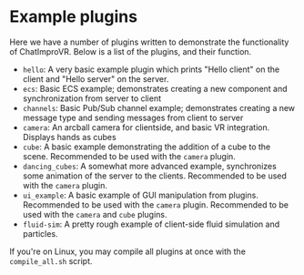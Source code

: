 # Example plugins
Here we have a number of plugins written to demonstrate the functionality of ChatImproVR. Below is a list of the plugins, and their function.
* `hello`: A very basic example plugin which prints "Hello client" on the client and "Hello server" on the server.
* `ecs`: Basic ECS example; demonstrates creating a new component and synchronization from server to client
* `channels`: Basic Pub/Sub channel example; demonstrates creating a new message type and sending messages from client to server
* `camera`: An arcball camera for clientside, and basic VR integration. Displays hands as cubes
* `cube`: A basic example demonstrating the addition of a cube to the scene. Recommended to be used with the `camera` plugin.
* `dancing_cubes`: A somewhat more advanced example, synchronizes some animation of the server to the clients. Recommended to be used with the `camera` plugin.
* `ui_example`: A basic example of GUI manipulation from plugins. Recommended to be used with the `camera` plugin. Recommended to be used with the `camera` and `cube` plugins.
* `fluid-sim`: A pretty rough example of client-side fluid simulation and particles.

If you're on Linux, you may compile all plugins at once with the `compile_all.sh` script.
